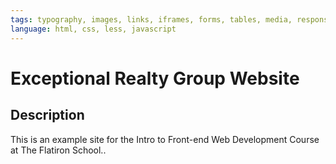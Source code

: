 ```yaml
---
tags: typography, images, links, iframes, forms, tables, media, responsive
language: html, css, less, javascript
---
```


# Exceptional Realty Group Website

## Description

This is an example site for the Intro to Front-end Web Development Course at The Flatiron School..